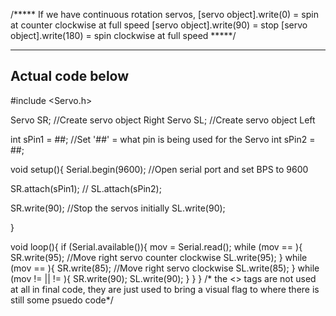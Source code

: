 /*****
  If we have continuous rotation servos, 
  [servo object].write(0) = spin at counter clockwise at full speed
  [servo object].write(90) = stop
  [servo object].write(180) = spin clockwise at full speed
*****/

--------------------------------------------------------------------------------
Actual code below
--------------------------------------------------------------------------------

#include <Servo.h>

Servo SR; //Create servo object Right
Servo SL; //Create servo object Left

int sPin1 = ##; //Set '##' = what pin is being used for the Servo
int sPin2 = ##;

void setup(){
Serial.begin(9600); //Open serial port and set BPS to 9600

SR.attach(sPin1); //
SL.attach(sPin2);

SR.write(90); //Stop the servos initially
SL.write(90);

}

void loop(){
   if (Serial.available()){
      mov = Serial.read();
         while (mov == <particular button is pressed>){
            SR.write(95); //Move right servo counter clockwise
            SL.write(95);
            }
         while (mov == <particular button is pressed>){
            SR.write(85); //Move right servo clockwise
            SL.write(85);
         }
         while (mov != <forward> || != <backward>){
            SR.write(90);
            SL.write(90);
         }
   }
}
/* the <> tags are not used at all in final code, they are just used to bring a visual flag to where there is still some psuedo code*/
